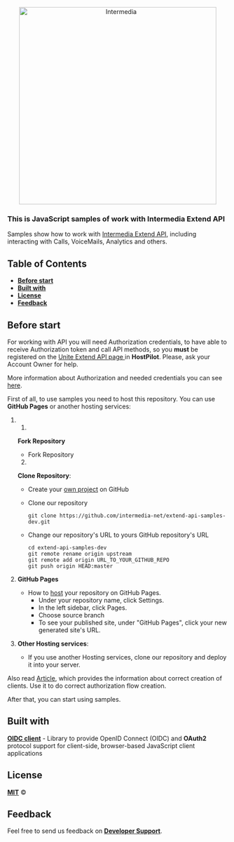 <p align="center">
  <a href="https://developer.intermedia.com/">
    <img alt="Intermedia" title="Intermedia" src="https://developer.intermedia.com/assets/images/logo-beta.svg" width="450">
  </a>
</p>

### This is JavaScript samples of work with Intermedia Extend API

Samples show how to work with <a href = "https://developer.intermedia.com/index.html">Intermedia Extend API</a>, including interacting with Calls, VoiceMails, Analytics and others.

## Table of Contents

* [**Before start**](#Before-start)
* [**Built with**](#Built-with)
* [**License**](#License)
* [**Feedback**](#Feedback)


## Before start

   For working with API you will need Authorization credentials, to have able to receive Authorization token and call API methods, so you **must** be registered on the <a href ="https://kb.intermedia.net/article/63780"> Unite Extend API page </a> in **HostPilot**. Please, ask your Account Owner for help.

   More information about Authorization and needed credentials you can see <a href ="https://developer.intermedia.com/api/spec/calling/index.html#dev-guide-auth-guide">here</a>.

  First of all, to use samples you need to host this repository. You can use **GitHub Pages** or another hosting services:
     
  1. 
     1.
      **Fork Repository**
       * Fork Repository

     2.
      **Clone Repository**:    
       * Create your [own project](https://docs.github.com/en/get-started/quickstart/create-a-repo) on GitHub
           

       * Clone our repository
           
             git clone https://github.com/intermedia-net/extend-api-samples-dev.git
       * Change our repository's URL to yours GitHub repository's URL
          
             cd extend-api-samples-dev
             git remote rename origin upstream  
             git remote add origin URL_TO_YOUR_GITHUB_REPO
             git push origin HEAD:master
    
  2. **GitHub Pages**    
      *  How to [host](https://docs.github.com/en/pages) your repository on GitHub Pages.
           + Under your repository name, click  Settings.
           + In the left sidebar, click Pages.
           + Choose source branch
           + To see your published site, under "GitHub Pages", click your new generated site's URL.
           

  2. **Other Hosting services**:
      * If you use another Hosting services, clone our repository and deploy it into your server.


Also read [Article](https://kb.intermedia.net/article/63780), which provides the information about correct creation of clients. Use it to do correct authorization flow creation.
     
After that, you can start using samples.

## Built with
  [**OIDC client**](https://github.com/IdentityModel/oidc-client-js) - Library to provide OpenID Connect (OIDC) and **OAuth2** protocol support for client-side, browser-based JavaScript client applications

## License
  [**MIT**](https://github.com/intermedia-net/extend-api-samples-dev/blob/main/LICENSE) :copyright:

## Feedback
  Feel free to send us feedback on [**Developer Support**](https://developer.intermedia.com/articles/feedback.html). 

